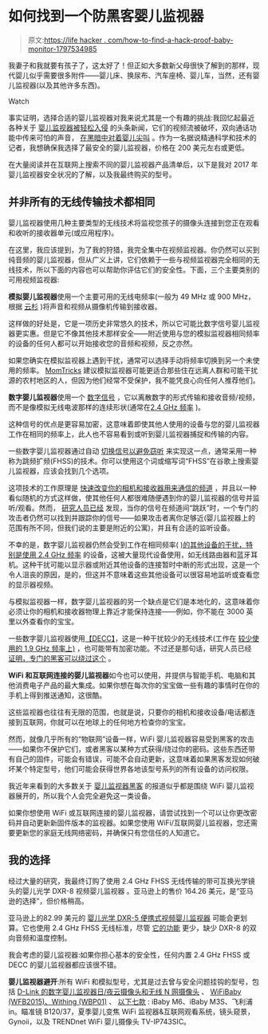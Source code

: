 # 如何找到一个防黑客婴儿监视器

> 原文:[https://life hacker . com/how-to-find-a-hack-proof-baby-monitor-1797534985](https://lifehacker.com/how-to-find-a-hack-proof-baby-monitor-1797534985)

我妻子和我就要有孩子了，这太好了！但正如大多数新父母很快了解到的那样，现代婴儿似乎需要很多附件——婴儿床、换尿布、汽车座椅、婴儿车，当然，还有婴儿监视器(以及其他许多东西)。

Watch

事实证明，选择合适的婴儿监视器对我来说尤其是一个有趣的挑战:我回忆起最近各种关于 [婴儿监视器被轻松入侵](http://splinternews.com/watch-out-new-parents-internet-connected-baby-monitors-1793850489) 的头条新闻，它们的视频流被破坏，双向通话功能中传来可怕的声音， [在黑暗中对着婴儿尖叫](https://nakedsecurity.sophos.com/2013/08/14/baby-monitor-hacker-spies-on-and-swears-at-sleeping-2-year-old/) 。作为一名据说精通科学和技术的记者，我想确保我选择了最安全的婴儿监视器，价格在 200 美元左右或更低。

在大量阅读并在互联网上搜索不同的婴儿监视器产品清单后，以下是我对 2017 年婴儿监视器安全状况的了解，以及我最终购买的型号。

## **并非所有的无线传输技术都相同**

婴儿监视器使用几种主要类型的无线技术将监视您孩子的摄像头连接到您正在观看和收听的接收器单元(或应用程序)。

在这里，我应该提到，为了我的狩猎，我完全集中在视频监视器。你仍然可以买到纯音频的婴儿监视器，但从广义上讲，它们依赖于一些与视频监视器完全相同的无线技术，所以下面的内容也可以帮助你评估它们的安全性。下面，三个主要类别的可用视频监视器:

**模拟婴儿监视器**使用一个主要可用的无线电频率(一般为 49 MHz 或 900 MHz，根据 [云杉](https://www.thespruce.com/difference-digital-and-analog-baby-monitors-294026) )将声音和视频从摄像机传输到接收器。

这样做的好处是，它是一项历史非常悠久的技术，所以它可能比数字信号婴儿监视器更实惠。但是它不像其他技术那样安全——附近使用与您的模拟监视器相同频率的设备的任何人都可以开始接收您的音频和视频，反之亦然。

如果您确实在模拟监视器上遇到干扰，通常可以选择手动将频率切换到另一个未使用的频率。 [MomTricks](https://www.momtricks.com/baby-monitors/analog-vs-digital-baby-monitors/) 建议模拟监视器可能更适合那些住在远离人群和可能干扰源的农村地区的人，但因为他们经常不受保护，我不能凭良心向任何人推荐他们。

**数字婴儿监视器**使用一个 [数字信号](http://electronics.howstuffworks.com/digital-versus-analog1.htm) ，它以离散数字的形式传输和接收音频/视频，而不是像模拟无线电波那样的连续形状(通常在[2.4 GHz 频率](https://www.thespruce.com/difference-digital-and-analog-baby-monitors-294026) )。

这种信号的优点是更容易加密，这意味着即使其他人使用的设备与您的婴儿监视器工作在相同的频率上，此人也不容易看到或听到婴儿监视器捕捉和传输的内容。

一些数字婴儿监视器通过自动 [切换信号以避免窃听](http://electronics.howstuffworks.com/question326.htm) 来实现这一点，通常采用一种称为跳频扩频(FHSS)的技术。你可以使用这个词或缩写词“FHSS”在谷歌上搜索婴儿监视器，应该会找到几个选项。

这项技术的工作原理是 [快速改变你的相机和接收器用来通信的频道](http://searchnetworking.techtarget.com/definition/frequency-hopping-spread-spectrum) ，并且以一种看似随机的方式这样做，使其他任何人都很难随便遇到你的婴儿监视器的信号并监听/观看。然而， [研究人员已经](http://www.packetnexus.com/docs/20010419_frequencyHopping.pdf) 发现，当你的信号在频道间“跳跃”时，一个专门的攻击者仍然可以找到并跟踪你的信号——如果攻击者离你足够近(婴儿监视器上的范围有所不同，但我们说的主要是附近的公寓)，并且有合适的监听设备。

不幸的是，数字婴儿监视器仍然会受到工作在相同频率( [)的其他设备的干扰，特别是使用 2.4 GHz 频率](http://gizmodo.com/giz-explains-why-everything-wireless-is-2-4ghz-5629814#_ga=2.183674726.1987194194.1502114657-1823898594.1500911226) 的设备，这被大量现代设备使用，如无线路由器和蓝牙耳机。这种干扰可能以显示器或附近其他设备的连接暂时中断的形式出现，这是一个令人沮丧的原因，是的，但这并不意味着这些其他设备可以很容易地监听或查看您的显示器视频。

与模拟监视器一样，数字婴儿监视器的另一个缺点是它们是本地化的，这意味着你必须让你的相机和接收器物理上靠近才能保持连接——例如，你不能在 3000 英里以外查看你的宝宝。

一些数字婴儿监视器使用[【DECC】](http://gizmodo.com/philips-dect-baby-monitor-is-interference-free-234440)，这是一种干扰较少的无线技术(工作在 [较少使用的 1.9 GHz 频率上)](https://www.thespruce.com/which-dect-digital-monitors-are-best-4067904) ，也可能带有加密功能。不过还是那句话，研究人员已经 [证明，专门的黑客可以绕过这个](https://www.theregister.co.uk/2008/12/31/dect_hack/) 。

**WiFi 和互联网连接的婴儿监视器**如今也可以使用，并提供与智能手机、电脑和其他消费电子产品的最大集成。如果你想在每次你的宝宝做一些有趣的事情时在你的手机上得到推送通知，这很酷。

这些监视器也往往有无限的范围，也就是说，只要你的相机和接收设备/电话都连接到互联网，你就可以在地球上的任何地方检查你的宝宝。

然而，就像几乎所有的“物联网”设备一样，WiFi 婴儿监视器容易受到黑客的攻击——如果你不保护它们，或者黑客以某种方式获得/绕过你的密码。这些东西还带有自己的固件，可能会有错误，可能不会自动更新，这意味着如果黑客发现如何破坏某个特定型号，他们可能会获得世界各地该型号系列的所有设备的访问权限。

我近年来看到的大多数关于 [婴儿监视器黑客](http://www.cbc.ca/news/business/several-baby-monitors-vulnerable-to-hacking-cybersecurity-firm-warns-1.3213046) 的报道似乎都是围绕 WiFi 婴儿监视器展开的，所以我个人会完全避免这一类设备。

如果你想使用 WiFi 或互联网连接的婴儿监视器，请尝试找到一个可以让你更改密码并自动更新新固件版本的监视器。如果您使用 WiFi/互联网婴儿监视器，您还需要更新您的家庭无线网络密码，并确保只有您信任的人知道它。

## **我的选择**

经过大量的研究，我最终订购了使用 2.4 GHz FHSS 无线传输的带可互换光学镜头的婴儿光学 DXR-8 视频婴儿监视器 。亚马逊上的售价 164.26 美元，是“亚马逊的选择”，但价格稍高。

亚马逊上的82.99 美元的 [婴儿光学 DXR-5 便携式视频婴儿监视器](https://www.amazon.com/Infant-Optics-DXR-5-Portable-Monitor/dp/B0052QYLUM?asc_campaign=InlineText&asc_refurl=https://lifehacker.com/how-to-find-a-hack-proof-baby-monitor-1797534985&asc_source=&tag=kinjalifehackerlink-20) 可能会更划算。它也使用 2.4 GHz FHSS 无线标准，尽管 [它的功能](http://baby.checklist.com/baby-monitors/compare/infant-optics-dxr-5/infant-optics-dxr-8/motorola-mbp26) 更少，缺少 DXR-8 的双向音频和温度控制。

我会考虑的婴儿监视器:如果你担心基本的安全性，任何内置 2.4 GHz FHSS 或 DECC 的婴儿监视器都应该很不错。

**婴儿监视器避开**:所有 WiFi 和模拟型号，尤其是过去曾与安全问题挂钩的型号，包括 [D-Link 的数字婴儿监视器日/夜云摄像头和无线 N 网摄像头](http://money.cnn.com/2017/01/05/technology/ftc-d-link-lawsuit/index.html) 、 [WiFiBaby (WFB2015)、Withing (WBP01)](https://www.rapid7.com/docs/rapid7-faq-on-baby-monitor-disclosure.pdf) 、 [以下七款](https://www.rapid7.com/docs/Hacking-IoT-A-Case-Study-on-Baby-Monitor-Exposures-and-Vulnerabilities.pdf) : iBaby M6、iBaby M3S、飞利浦 in。瞄准镜 B120/37，夏季婴儿变焦 WiFi 监视器&互联网观看系统，镜头窥景，Gynoii，以及 TRENDnet WiFi 婴儿摄像头 TV-IP743SIC。